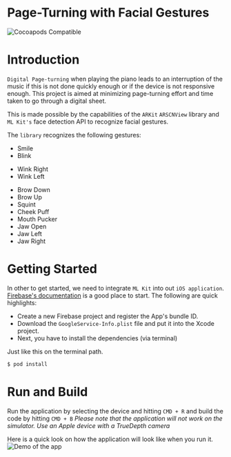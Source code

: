 Page-Turning with Facial Gestures
===================

![Cocoapods Compatible](https://img.shields.io/cocoapods/v/FaceTrigger.svg)


# Introduction
`Digital Page-turning` when playing the piano leads to an interruption of the music if this is not done quickly enough or if the device is not responsive enough. This project is aimed at minimizing page-turning effort and time taken to go through a digital sheet.

This is made possible by the capabilities of the `ARKit` `ARSCNView` library and `ML Kit's` face detection API to recognize facial gestures.

The `library` recognizes the following gestures:
* Smile
* Blink
- Wink Right
- Wink Left
* Brow Down
* Brow Up
* Squint
* Cheek Puff
* Mouth Pucker
* Jaw Open
* Jaw Left
* Jaw Right

# Getting Started
In other to get started, we need to integrate `ML Kit` into out `iOS application`. [Firebase's documentation](https://firebase.google.com/docs/ios/setup) is a good place to start. The following are quick highlights:
- Create a new Firebase project and register the App's bundle ID.
- Download the `GoogleService-Info.plist` file and put it into the Xcode project.
- Next, you have to install the dependencies (via terminal)

Just like this on the terminal path.

```bash
$ pod install
```

# Run and Build
Run the application by selecting the device and hitting `CMD + R` and build the code by hitting `CMD + B`
*Please note that the application will not work on the simulator. Use an Apple device with a TrueDepth camera*

Here is a quick look on how the application will look like when you run it. 
![Demo of the app](https://user-images.githubusercontent.com/20721628/173729406-e2c75aac-19e2-4447-a073-f2b185fabf01.PNG)


